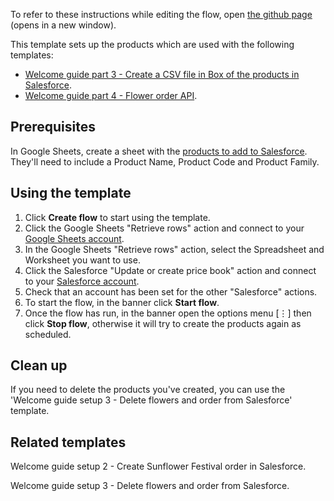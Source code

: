To refer to these instructions while editing the flow, open [the github page](https://github.com/ot4i/app-connect-templates/blob/main/resources/markdown/Welcome%20guide%20setup%201%20-%20Add%20products%20to%20Salesforce_instructions.md) (opens in a new window).

This template sets up the products which are used with the following templates:
* [Welcome guide part 3 - Create a CSV file in Box of the products in Salesforce](https://github.com/ot4i/app-connect-templates/blob/main/resources/markdown/Welcome%20guide%20part%203%20-%20Create%20a%20CSV%20file%20in%20Box%20of%20the%20products%20in%20Salesforce_instructions.md).
* [Welcome guide part 4 - Flower order API](https://github.com/ot4i/app-connect-templates/blob/main/resources/markdown/Welcome%20guide%20part%204%20-%20Flower%20order%20API_instructions.md).

## Prerequisites

In Google Sheets, create a sheet with the [products to add to Salesforce](https://github.com/ot4i/app-connect-templates/blob/main/resources/markdown/sample/sunflowerFestivalProductsSample.csv). They'll need to include a Product Name, Product Code and Product Family.

## Using the template

1. Click **Create flow** to start using the template.
1. Click the Google Sheets "Retrieve rows" action and connect to your [Google Sheets account](http://ibm.biz/aasgsheets).
1. In the Google Sheets "Retrieve rows" action, select the Spreadsheet and Worksheet you want to use.
1. Click the Salesforce "Update or create price book" action and connect to your [Salesforce account](http://ibm.biz/aassalesforce).
1. Check that an account has been set for the other "Salesforce" actions.
1. To start the flow, in the banner click **Start flow**.
1. Once the flow has run, in the banner open the options menu [&#8942;] then click **Stop flow**, otherwise it will try to create the products again as scheduled.

## Clean up

If you need to delete the products you've created, you can use the 'Welcome guide setup 3 - Delete flowers and order from Salesforce' template.

## Related templates

Welcome guide setup 2 - Create Sunflower Festival order in Salesforce.

Welcome guide setup 3 - Delete flowers and order from Salesforce.
